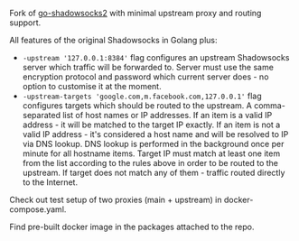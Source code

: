 Fork of [go-shadowsocks2](https://github.com/shadowsocks/go-shadowsocks2) with minimal upstream proxy and routing support.

All features of the original Shadowsocks in Golang plus:
- `-upstream '127.0.0.1:8384'` flag configures an upstream Shadowsocks server which traffic will be forwarded to.
Server must use the same encryption protocol and password which current server does - no option to customise it at the moment.
- `-upstream-targets 'google.com,m.facebook.com,127.0.0.1'` flag configures targets which should be routed to the upstream.
A comma-separated list of host names or IP addresses. If an item is a valid IP address - it will be matched to the target
IP exactly. If an item is not a valid IP address - it's considered a host name and will be resolved to IP via DNS lookup.
DNS lookup is performed in the background once per minute for all hostname items. Target IP must match at least one item from the list
according to the rules above in order to be routed to the upstream. If target does not match any of them - 
traffic routed directly to the Internet.

Check out test setup of two proxies (main + upstream) in docker-compose.yaml.

Find pre-built docker image in the packages attached to the repo.
